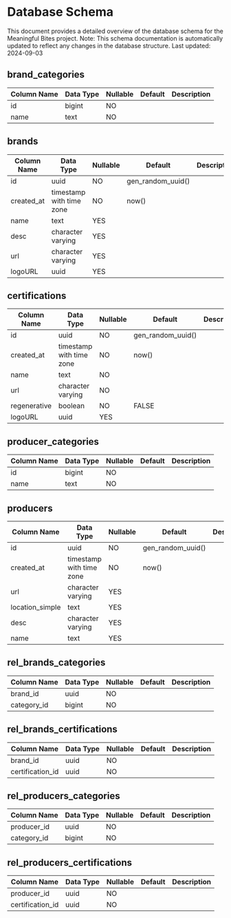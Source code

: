 # Database Schema

This document provides a detailed overview of the database schema for the Meaningful Bites project.
Note: This schema documentation is automatically updated to reflect any changes in the database structure. Last updated: 2024-09-03

## brand_categories

| Column Name | Data Type | Nullable | Default | Description |
|-------------|-----------|----------|---------|-------------|
| id | bigint | NO |  | |
| name | text | NO |  | |

## brands

| Column Name | Data Type | Nullable | Default | Description |
|-------------|-----------|----------|---------|-------------|
| id | uuid | NO | gen_random_uuid() | |
| created_at | timestamp with time zone | NO | now() | |
| name | text | YES |  | |
| desc | character varying | YES |  | |
| url | character varying | YES |  | |
| logoURL | uuid | YES |  | |

## certifications

| Column Name | Data Type | Nullable | Default | Description |
|-------------|-----------|----------|---------|-------------|
| id | uuid | NO | gen_random_uuid() | |
| created_at | timestamp with time zone | NO | now() | |
| name | text | NO |  | |
| url | character varying | NO |  | |
| regenerative | boolean | NO | FALSE | |
| logoURL | uuid | YES |  | |

## producer_categories

| Column Name | Data Type | Nullable | Default | Description |
|-------------|-----------|----------|---------|-------------|
| id | bigint | NO |  | |
| name | text | NO |  | |

## producers

| Column Name | Data Type | Nullable | Default | Description |
|-------------|-----------|----------|---------|-------------|
| id | uuid | NO | gen_random_uuid() | |
| created_at | timestamp with time zone | NO | now() | |
| url | character varying | YES |  | |
| location_simple | text | YES |  | |
| desc | character varying | YES |  | |
| name | text | YES |  | |

## rel_brands_categories

| Column Name | Data Type | Nullable | Default | Description |
|-------------|-----------|----------|---------|-------------|
| brand_id | uuid | NO |  | |
| category_id | bigint | NO |  | |

## rel_brands_certifications

| Column Name | Data Type | Nullable | Default | Description |
|-------------|-----------|----------|---------|-------------|
| brand_id | uuid | NO |  | |
| certification_id | uuid | NO |  | |

## rel_producers_categories

| Column Name | Data Type | Nullable | Default | Description |
|-------------|-----------|----------|---------|-------------|
| producer_id | uuid | NO |  | |
| category_id | bigint | NO |  | |

## rel_producers_certifications

| Column Name | Data Type | Nullable | Default | Description |
|-------------|-----------|----------|---------|-------------|
| producer_id | uuid | NO |  | |
| certification_id | uuid | NO |  | |

